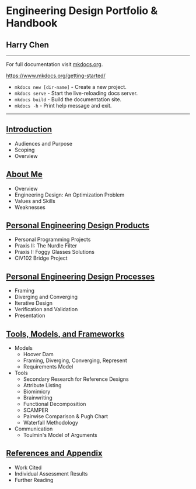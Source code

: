 # Engineering Design Portfolio & Handbook

<h2>Harry Chen</h2>

----


For full documentation visit [mkdocs.org](https://www.mkdocs.org).

https://www.mkdocs.org/getting-started/

* `mkdocs new [dir-name]` - Create a new project.
* `mkdocs serve` - Start the live-reloading docs server.
* `mkdocs build` - Build the documentation site.
* `mkdocs -h` - Print help message and exit.

--------

## [Introduction](introduction)
 - Audiences and Purpose
 - Scoping
 - Overview

## [About Me](about-me)
 - Overview
 - Engineering Design: An Optimization Problem
 - Values and Skills
 - Weaknesses

## [Personal Engineering Design Products](design-products)
 - Personal Programming Projects
 - Praxis II: The Nurdle Filter
 - Praxis I: Foggy Glasses Solutions
 - CIV102 Bridge Project

## [Personal Engineering Design Processes](design-processes)
 - Framing
 - Diverging and Converging
 - Iterative Design
 - Verification and Validation
 - Presentation

## [Tools, Models, and Frameworks](tmf)
 - Models
    - Hoover Dam
    - Framing, Diverging, Converging, Represent
    - Requirements Model
 - Tools
    - Secondary Research for Reference Designs
    - Attribute Listing
    - Biomimicry
    - Brainwriting
    - Functional Decomposition
    - SCAMPER
    - Pairwise Comparison & Pugh Chart
    - Waterfall Methodology
 - Communication
    - Toulmin's Model of Arguments

## [References and Appendix](appendix.md)
 - Work Cited
 - Individual Assessment Results
 - Further Reading
